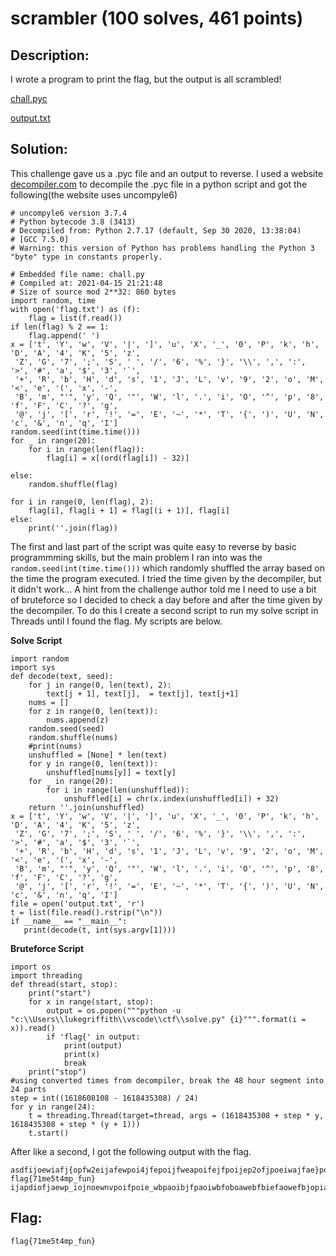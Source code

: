# scrambler (100 solves, 461 points)

## Description:
I wrote a program to print the flag, but the output is all scrambled!

[chall.pyc](chall.pyc)

[output.txt](output.txt)

## Solution:
This challenge gave us a .pyc file and an output to reverse. I used a website [decompiler.com](https://www.decompiler.com/) to decompile the .pyc file in a python script and got the following(the website uses uncompyle6)

```python3
# uncompyle6 version 3.7.4
# Python bytecode 3.8 (3413)
# Decompiled from: Python 2.7.17 (default, Sep 30 2020, 13:38:04) 
# [GCC 7.5.0]
# Warning: this version of Python has problems handling the Python 3 "byte" type in constants properly.

# Embedded file name: chall.py
# Compiled at: 2021-04-15 21:21:48
# Size of source mod 2**32: 860 bytes
import random, time
with open('flag.txt') as (f):
    flag = list(f.read())
if len(flag) % 2 == 1:
    flag.append(' ')
x = ['t', 'Y', 'w', 'V', '|', ']', 'u', 'X', '_', '0', 'P', 'k', 'h', 'D', 'A', '4', 'K', '5', 'z',
 'Z', 'G', '7', ';', 'S', ' ', '/', '6', '%', '}', '\\', ',', ':', '>', '#', 'a', '$', '3', '`',
 '+', 'R', 'b', 'H', 'd', 's', '1', 'J', 'L', 'v', '9', '2', 'o', 'M', '<', 'e', '(', 'x', '-',
 'B', 'm', "'", 'y', 'Q', '"', 'W', 'l', '.', 'i', 'O', '^', 'p', '8', 'f', 'F', 'C', '?', 'g',
 '@', 'j', '[', 'r', '!', '=', 'E', '~', '*', 'T', '{', ')', 'U', 'N', 'c', '&', 'n', 'q', 'I']
random.seed(int(time.time()))
for _ in range(20):
    for i in range(len(flag)):
        flag[i] = x[(ord(flag[i]) - 32)]

else:
    random.shuffle(flag)

for i in range(0, len(flag), 2):
    flag[i], flag[i + 1] = flag[(i + 1)], flag[i]
else:
    print(''.join(flag))
```
The first and last part of the script was quite easy to reverse by basic programmming skills, but the main problem I ran into was the `random.seed(int(time.time()))` which randomly shuffled the array based on the time the program executed. I tried the time given by the decompiler, but it didn't work... A hint from the challenge author told me I need to use a bit of bruteforce so I decided to check a day before and after the time given by the decompiler. To do this I create a second script to run my solve script in Threads until I found the flag. My scripts are below.

**Solve Script**
```python3
import random
import sys
def decode(text, seed):
    for j in range(0, len(text), 2):
        text[j + 1], text[j],  = text[j], text[j+1]
    nums = []
    for z in range(0, len(text)):
        nums.append(z)
    random.seed(seed)
    random.shuffle(nums)
    #print(nums)
    unshuffled = [None] * len(text)
    for y in range(0, len(text)):
        unshuffled[nums[y]] = text[y]
    for _ in range(20):
        for i in range(len(unshuffled)):
            unshuffled[i] = chr(x.index(unshuffled[i]) + 32)
    return ''.join(unshuffled)
x = ['t', 'Y', 'w', 'V', '|', ']', 'u', 'X', '_', '0', 'P', 'k', 'h', 'D', 'A', '4', 'K', '5', 'z',
 'Z', 'G', '7', ';', 'S', ' ', '/', '6', '%', '}', '\\', ',', ':', '>', '#', 'a', '$', '3', '`',
 '+', 'R', 'b', 'H', 'd', 's', '1', 'J', 'L', 'v', '9', '2', 'o', 'M', '<', 'e', '(', 'x', '-',
 'B', 'm', "'", 'y', 'Q', '"', 'W', 'l', '.', 'i', 'O', '^', 'p', '8', 'f', 'F', 'C', '?', 'g',
 '@', 'j', '[', 'r', '!', '=', 'E', '~', '*', 'T', '{', ')', 'U', 'N', 'c', '&', 'n', 'q', 'I']
file = open('output.txt', 'r')
t = list(file.read().rstrip("\n"))
if __name__ == "__main__":
   print(decode(t, int(sys.argv[1])))
```

**Bruteforce Script**
```python3
import os
import threading
def thread(start, stop):
    print("start")
    for x in range(start, stop):
        output = os.popen("""python -u "c:\\Users\\lukegriffith\\vscode\\ctf\\solve.py" {i}""".format(i = x)).read()
        if 'flag{' in output:
            print(output)
            print(x)
            break
    print("stop")
#using converted times from decompiler, break the 48 hour segment into 24 parts
step = int((1618608108 - 1618435308) / 24) 
for y in range(24):
    t = threading.Thread(target=thread, args = (1618435308 + step * y, 1618435308 + step * (y + 1)))
    t.start()
```
After like a second, I got the following output with the flag.

```
asdfijoewiafj{opfw2eijafewpoi4jfepoijfweapoifejfpoijep2ofjpoeiwajfae}pox{cnkvo3ivnopifiopnqdfaisjiposdfajifoaiweifjeeeeeewpjwefoipwefjpewofijfepoiwefjpofeijefpwoijeoiejepooeiopew flag{71me5t4mp_fun} ijapdiofjaewp_iojnoewnvpoifpoie_wbpaoibjfpaoiwbfoboawebfbiefaowefbjopiaewfjefeb_anieaiebn_faoebf2a2222aniopni2poabn2fbwnifabwfebnibfaepaebfiabfine2a5ebonfifbw8aeniafbe9asd3npoinxclknvokinawp3oinoink2xclnopinevpaoiwenapoiwev41poiawevnpaowevnapwveovinklnzdvslkvnlknpq3pi
```
## Flag:
`flag{71me5t4mp_fun}`